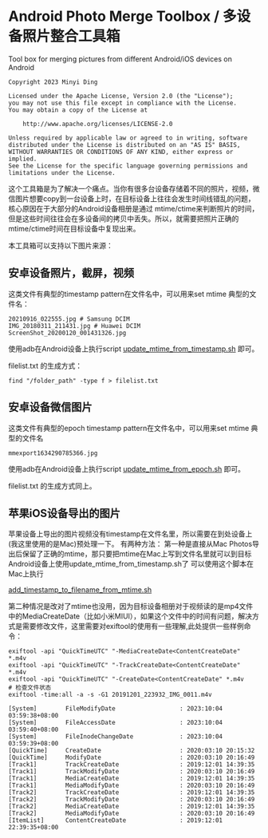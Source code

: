 # Android Photo Merge Toolbox / 多设备照片整合工具箱
Tool box for merging pictures from different Android/iOS devices on Android

```
Copyright 2023 Minyi Ding

Licensed under the Apache License, Version 2.0 (the "License");
you may not use this file except in compliance with the License.
You may obtain a copy of the License at

    http://www.apache.org/licenses/LICENSE-2.0

Unless required by applicable law or agreed to in writing, software
distributed under the License is distributed on an "AS IS" BASIS,
WITHOUT WARRANTIES OR CONDITIONS OF ANY KIND, either express or implied.
See the License for the specific language governing permissions and
limitations under the License.
```

这个工具箱是为了解决一个痛点。当你有很多台设备存储着不同的照片，视频，微信图片想要copy到一台设备上时，在目标设备上往往会发生时间线错乱的问题，核心原因在于大部分的Android设备相册是通过 mtime/ctime来判断照片的时间，但是这些时间往往会在多设备间的拷贝中丢失。所以，就需要把照片正确的mtime/ctime时间在目标设备中复现出来。

本工具箱可以支持以下图片来源：
## 安卓设备照片，截屏，视频
这类文件有典型的timestamp pattern在文件名中，可以用来set mtime
典型的文件名：
```
20210916_022555.jpg # Samsung DCIM
IMG_20180311_211431.jpg # Huawei DCIM
ScreenShot_20200120_001431326.jpg
```
使用adb在Android设备上执行script [update_mtime_from_timestamp.sh](https://github.com/dingminyi/android_photo_merge_toolbox/blob/main/update_mtime_from_timestamp.sh) 即可。

filelist.txt 的生成方式：
```
find "/folder_path" -type f > filelist.txt
```

## 安卓设备微信图片
这类文件有典型的epoch timestamp pattern在文件名中，可以用来set mtime
典型的文件名
```
mmexport1634290785366.jpg
```
使用adb在Android设备上执行script [update_mtime_from_epoch.sh](https://github.com/dingminyi/android_photo_merge_toolbox/blob/main/update_mtime_from_epoch.sh) 即可。

filelist.txt 的生成方式同上。

## 苹果iOS设备导出的图片
苹果设备上导出的图片视频没有timestamp在文件名里，所以需要在到处设备上(我这里使用的是Mac)预处理一下。
有两种方法：
第一种是直接从Mac Photos导出后保留了正确的mtime，那只要把mtime在Mac上写到文件名里就可以到目标Android设备上使用update_mtime_from_timestamp.sh了
可以使用这个脚本在Mac上执行

[add_timestamp_to_filename_from_mtime.sh](https://github.com/dingminyi/android_photo_merge_toolbox/blob/main/add_timestamp_to_filename_from_mtime.sh)

第二种情况是改对了mtime也没用，因为目标设备相册对于视频读的是mp4文件中的MediaCreateDate（比如小米MIUI），如果这个文件中的时间有问题，解决方式是需要修改文件，这里需要对exiftool的使用有一些理解,此处提供一些样例命令：
```shell
exiftool -api "QuickTimeUTC" "-MediaCreateDate<ContentCreateDate" *.m4v
exiftool -api "QuickTimeUTC" "-TrackCreateDate<ContentCreateDate" *.m4v
exiftool -api "QuickTimeUTC" "-CreateDate<ContentCreateDate" *.m4v
# 检查文件状态
exiftool -time:all -a -s -G1 20191201_223932_IMG_0011.m4v

[System]        FileModifyDate                  : 2023:10:04 03:59:38+08:00
[System]        FileAccessDate                  : 2023:10:04 03:59:40+08:00
[System]        FileInodeChangeDate             : 2023:10:04 03:59:39+08:00
[QuickTime]     CreateDate                      : 2020:03:10 20:15:32
[QuickTime]     ModifyDate                      : 2020:03:10 20:16:49
[Track1]        TrackCreateDate                 : 2019:12:01 14:39:35
[Track1]        TrackModifyDate                 : 2020:03:10 20:16:49
[Track1]        MediaCreateDate                 : 2019:12:01 14:39:35
[Track1]        MediaModifyDate                 : 2020:03:10 20:16:49
[Track2]        TrackCreateDate                 : 2019:12:01 14:39:35
[Track2]        TrackModifyDate                 : 2020:03:10 20:16:49
[Track2]        MediaCreateDate                 : 2019:12:01 14:39:35
[Track2]        MediaModifyDate                 : 2020:03:10 20:16:49
[ItemList]      ContentCreateDate               : 2019:12:01 22:39:35+08:00
```
